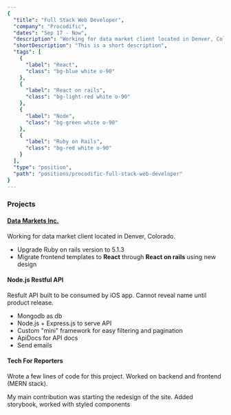 ```yaml
---
{
  "title": "Full Stack Web Developer",
  "company": "Procodific",
  "dates": "Sep 17 - Now",
  "description": "Working for data market client located in Denver, Colorado. Helping to upgrade RoR version to 5.1.3, and developing frontend from Invision mockups.",
  "shortDescription": "This is a short description",
  "tags": [
    {
      "label": "React",
      "class": "bg-blue white o-90"
    },
    {
      "label": "React on rails",
      "class": "bg-light-red white o-90"
    },
    {
      "label": "Node",
      "class": "bg-green white o-90"
    },
    {
      "label": "Ruby on Rails",
      "class": "bg-red white o-90"
    }
  ],
  "type": "position",
  "path": "positions/procodific-full-stack-web-developer"
}
---
```


  <h3>Projects</h3>
  <a href="https://dmi.io/" target="_blank">
    <h4>Data Markets Inc.</h4>
  </a>
  <p>
    Working for data market client located in Denver, Colorado.
  </p>

  - Upgrade Ruby on rails version to 5.1.3
  - Migrate frontend templates to **React** through **React on rails** using new design

  <h4>Node.js Restful API</h4>

  <p>
    Resfult API built to be consumed by iOS app. Cannot reveal name until product release.
  </p>

  - Mongodb as db
  - Node.js + Express.js to serve API
  - Custom "mini" framework for easy filtering and pagination
  - ApiDocs for API docs
  - Send emails

  <h4>Tech For Reporters</h4>
  <p>Wrote a few lines of code for this project. Worked on backend and frontend (MERN stack).</p>
  <p>My main contribution was starting the redesign of the site. Added storybook, worked with styled components</p>
